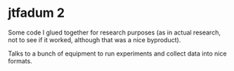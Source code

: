 jtfadum 2
========

Some code I glued together for research purposes (as in actual research, not to see if it worked, although that was a nice byproduct).

Talks to a bunch of equipment to run experiments and collect data into nice formats.

